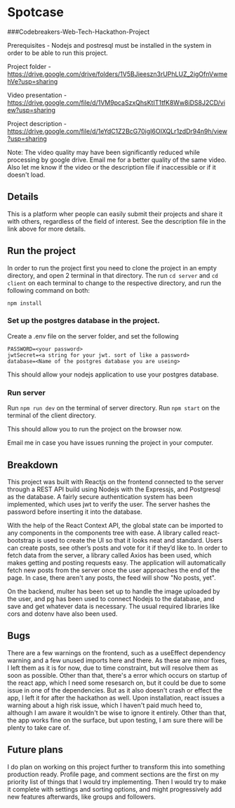 # Spotcase

###Codebreakers-Web-Tech-Hackathon-Project

Prerequisites - Nodejs and postresql must be installed in the system in order to be able to run this project.

Project folder - https://drive.google.com/drive/folders/1V5BJieeszn3rUPhLUZ_2igOfnVwmehVe?usp=sharing

Video presentation - https://drive.google.com/file/d/1VM9pcaSzxQhsKtIT1tfK8Ww8iDS8J2CD/view?usp=sharing

Project description - https://drive.google.com/file/d/1eYdC1Z2BcG70igI6OIXQLr1zdDr94n9h/view?usp=sharing

Note: The video quality may have been significantly reduced while processing by google drive. Email me for a better quality of the same video. Also let me know if the video or the description file if inaccessible or if it doesn't load.

## Details
This is a platform wher people can easily submit their projects and share it with others, regardless of the field of interest. See the description file in the link above for more details.



## Run the project 

In order to run the project first you need to clone the project in an empty directory, and open 2 terminal in that directory.
The run `cd server` and `cd client` on each terminal to change to the respective directory, and run the following command on both: 

```
npm install
```
### Set up the postgres database in the project.

Create a .env file on the server folder, and set the following

```
PASSWORD=<your password>
jwtSecret=<a string for your jwt. sort of like a password>
database=<Name of the postgres database you are useing>
```

This should allow your nodejs application to use your postgres database.

### Run server

Run `npm run dev` on the terminal of server directory.
Run `npm start` on the terminal of the client directory.

This should allow you to run the project on the browser now.

Email me in case you have issues running the project in your computer.


## Breakdown
This project was built with Reactjs on the frontend connected to the server through a REST API build using Nodejs with the Expressjs, and Postgresql as the database. A fairly secure authentication system has been implemented, which uses jwt to verify the user. The server hashes the password before inserting it into the database. 

With the help of the React Context API, the global state can be imported to any components in the components tree with ease. A library called react-bootstrap is used to create the UI so that it looks neat and standard. Users can create posts, see other’s posts and vote for it if they’d like to. In order to fetch data from the server, a library called Axios has been used, which makes getting and posting requests easy. The application will automatically fetch new posts from the server once the user approaches the end of the page. In case, there aren't any posts, the feed will show "No posts, yet".

On the backend, multer has been set up to handle the image uploaded by the user, and pg has been used to connect Nodejs to the database, and save and get whatever data is necessary. The usual required libraries like cors and dotenv have also been used.


## Bugs
There are a few warnings on the frontend, such as a useEffect dependency warning and a few unused imports here and there.
As these are minor fixes, I left them as it is for now, due to time constraint, but will resolve them as soon as possible.
Other than that, there's a error which occurs on startup of the react app, which I need some resesarch on, but it could be due to some issue in one of the dependencies. But as it also doesn't crash or effect the app, I left it for after the hackathon as well. Upon installation, react issues a warning about a high risk issue, which I haven't paid much heed to, although I am aware it wouldn't be wise to ignore it entirely. Other than that, the app works fine on the surface, but upon testing, I am sure there will be plenty to take care of. 

## Future plans
I do plan on working on this project further to transform this into something production ready. Profile page, and comment sections are the first on my priority list of things that I would try implementing. Then I would try to make it complete with settings and sorting options, and might progressively add new features afterwards, like groups and followers.



